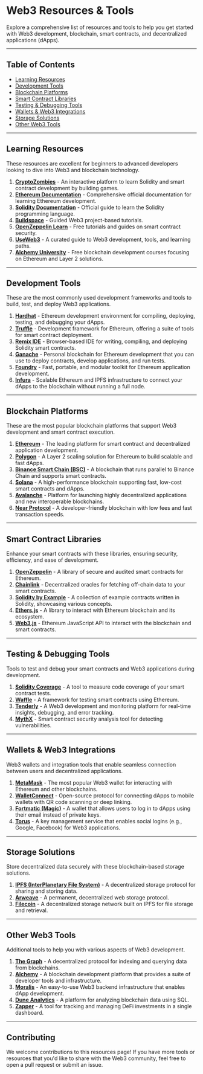 # **Web3 Resources & Tools**

Explore a comprehensive list of resources and tools to help you get started with Web3 development, blockchain, smart contracts, and decentralized applications (dApps).

---

## **Table of Contents**

- [Learning Resources](#learning-resources)
- [Development Tools](#development-tools)
- [Blockchain Platforms](#blockchain-platforms)
- [Smart Contract Libraries](#smart-contract-libraries)
- [Testing & Debugging Tools](#testing-debugging-tools)
- [Wallets & Web3 Integrations](#wallets-web3-integrations)
- [Storage Solutions](#storage-solutions)
- [Other Web3 Tools](#other-web3-tools)
  
---

## **Learning Resources**

These resources are excellent for beginners to advanced developers looking to dive into Web3 and blockchain technology.

1. **[CryptoZombies](https://cryptozombies.io/)** - An interactive platform to learn Solidity and smart contract development by building games.
2. **[Ethereum Documentation](https://ethereum.org/en/developers/docs/)** - Comprehensive official documentation for learning Ethereum development.
3. **[Solidity Documentation](https://docs.soliditylang.org/)** - Official guide to learn the Solidity programming language.
4. **[Buildspace](https://buildspace.so/)** - Guided Web3 project-based tutorials.
5. **[OpenZeppelin Learn](https://learn.openzeppelin.com/)** - Free tutorials and guides on smart contract security.
6. **[UseWeb3](https://www.useweb3.xyz/)** - A curated guide to Web3 development, tools, and learning paths.
7. **[Alchemy University](https://university.alchemy.com/)** - Free blockchain development courses focusing on Ethereum and Layer 2 solutions.

---

## **Development Tools**

These are the most commonly used development frameworks and tools to build, test, and deploy Web3 applications.

1. **[Hardhat](https://hardhat.org/)** - Ethereum development environment for compiling, deploying, testing, and debugging your dApps.
2. **[Truffle](https://trufflesuite.com/)** - Development framework for Ethereum, offering a suite of tools for smart contract deployment.
3. **[Remix IDE](https://remix.ethereum.org/)** - Browser-based IDE for writing, compiling, and deploying Solidity smart contracts.
4. **[Ganache](https://trufflesuite.com/ganache/)** - Personal blockchain for Ethereum development that you can use to deploy contracts, develop applications, and run tests.
5. **[Foundry](https://book.getfoundry.sh/)** - Fast, portable, and modular toolkit for Ethereum application development.
6. **[Infura](https://infura.io/)** - Scalable Ethereum and IPFS infrastructure to connect your dApps to the blockchain without running a full node.

---

## **Blockchain Platforms**

These are the most popular blockchain platforms that support Web3 development and smart contract execution.

1. **[Ethereum](https://ethereum.org/)** - The leading platform for smart contract and decentralized application development.
2. **[Polygon](https://polygon.technology/)** - A Layer 2 scaling solution for Ethereum to build scalable and fast dApps.
3. **[Binance Smart Chain (BSC)](https://www.binance.org/en/smartChain)** - A blockchain that runs parallel to Binance Chain and supports smart contracts.
4. **[Solana](https://solana.com/)** - A high-performance blockchain supporting fast, low-cost smart contracts and dApps.
5. **[Avalanche](https://avax.network/)** - Platform for launching highly decentralized applications and new interoperable blockchains.
6. **[Near Protocol](https://near.org/)** - A developer-friendly blockchain with low fees and fast transaction speeds.

---

## **Smart Contract Libraries**

Enhance your smart contracts with these libraries, ensuring security, efficiency, and ease of development.

1. **[OpenZeppelin](https://openzeppelin.com/contracts/)** - A library of secure and audited smart contracts for Ethereum.
2. **[Chainlink](https://chain.link/)** - Decentralized oracles for fetching off-chain data to your smart contracts.
3. **[Solidity by Example](https://solidity-by-example.org/)** - A collection of example contracts written in Solidity, showcasing various concepts.
4. **[Ethers.js](https://docs.ethers.io/)** - A library to interact with Ethereum blockchain and its ecosystem.
5. **[Web3.js](https://web3js.readthedocs.io/)** - Ethereum JavaScript API to interact with the blockchain and smart contracts.

---

## **Testing & Debugging Tools**

Tools to test and debug your smart contracts and Web3 applications during development.

1. **[Solidity Coverage](https://github.com/sc-forks/solidity-coverage)** - A tool to measure code coverage of your smart contract tests.
2. **[Waffle](https://getwaffle.io/)** - A framework for testing smart contracts using Ethereum.
3. **[Tenderly](https://tenderly.co/)** - A Web3 development and monitoring platform for real-time insights, debugging, and error tracking.
4. **[MythX](https://mythx.io/)** - Smart contract security analysis tool for detecting vulnerabilities.

---

## **Wallets & Web3 Integrations**

Web3 wallets and integration tools that enable seamless connection between users and decentralized applications.

1. **[MetaMask](https://metamask.io/)** - The most popular Web3 wallet for interacting with Ethereum and other blockchains.
2. **[WalletConnect](https://walletconnect.com/)** - Open-source protocol for connecting dApps to mobile wallets with QR code scanning or deep linking.
3. **[Fortmatic (Magic)](https://magic.link/)** - A wallet that allows users to log in to dApps using their email instead of private keys.
4. **[Torus](https://tor.us/)** - A key management service that enables social logins (e.g., Google, Facebook) for Web3 applications.

---

## **Storage Solutions**

Store decentralized data securely with these blockchain-based storage solutions.

1. **[IPFS (InterPlanetary File System)](https://ipfs.io/)** - A decentralized storage protocol for sharing and storing data.
2. **[Arweave](https://www.arweave.org/)** - A permanent, decentralized web storage protocol.
3. **[Filecoin](https://filecoin.io/)** - A decentralized storage network built on IPFS for file storage and retrieval.

---

## **Other Web3 Tools**

Additional tools to help you with various aspects of Web3 development.

1. **[The Graph](https://thegraph.com/)** - A decentralized protocol for indexing and querying data from blockchains.
2. **[Alchemy](https://www.alchemy.com/)** - A blockchain development platform that provides a suite of developer tools and infrastructure.
3. **[Moralis](https://moralis.io/)** - An easy-to-use Web3 backend infrastructure that enables dApp development.
4. **[Dune Analytics](https://dune.com/)** - A platform for analyzing blockchain data using SQL.
5. **[Zapper](https://zapper.fi/)** - A tool for tracking and managing DeFi investments in a single dashboard.

---

## **Contributing**

We welcome contributions to this resources page! If you have more tools or resources that you'd like to share with the Web3 community, feel free to open a pull request or submit an issue.

